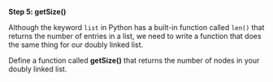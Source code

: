 <!--title={The Size of the Linked List}--> 

<!--badges={Algorithms:15,Python:15}-->

<!--concepts={Size of a Linked List}-->

**Step 5: getSize()**

Although the keyword `list` in Python has a built-in function called `len()` that returns the number of entries in a list, we need to write a function that does the same thing for our doubly linked list.

Define a function called **getSize()** that returns the number of nodes in your doubly linked list.
